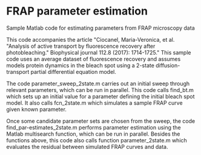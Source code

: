 # FRAP parameter estimation
Sample Matlab code for estimating parameters from FRAP microscopy data

This code accompanies the article "Ciocanel, Maria-Veronica, et al. "Analysis of active transport by fluorescence recovery after photobleaching." Biophysical journal 112.8 (2017): 1714-1725." This sample code uses an average dataset of fluorescence recovery and assumes models protein dynamics in the bleach spot using a 2-state diffusion-transport partial differential equation model. 

The code parameter_sweep_2state.m carries out an initial sweep through relevant parameters, which can be run in parallel. This code calls find_bt.m which sets up an initial value for a parameter defining the initial bleach spot model. It also calls fcn_2state.m which simulates a sample FRAP curve given known parameter.

Once some candidate parameter sets are chosen from the sweep, the code find_par-estimates_2state.m performs parameter estimation using the Matlab multisearch function, which can be run in parallel. Besides the functions above, this code also calls function parameter_2state.m which evaluates the residual between simulated FRAP curves and data.
